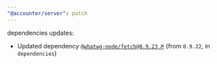 ```yaml
---
"@accounter/server": patch
---
```

dependencies updates:
  - Updated dependency [`@whatwg-node/fetch@0.9.23` ↗︎](https://www.npmjs.com/package/@whatwg-node/fetch/v/0.9.23) (from `0.9.22`, in `dependencies`)
